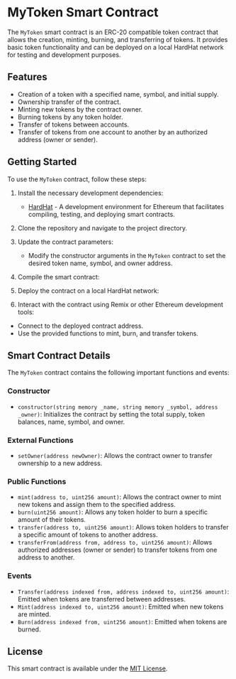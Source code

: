 # MyToken Smart Contract

The `MyToken` smart contract is an ERC-20 compatible token contract that allows the creation, minting, burning, and transferring of tokens. It provides basic token functionality and can be deployed on a local HardHat network for testing and development purposes.

## Features

- Creation of a token with a specified name, symbol, and initial supply.
- Ownership transfer of the contract.
- Minting new tokens by the contract owner.
- Burning tokens by any token holder.
- Transfer of tokens between accounts.
- Transfer of tokens from one account to another by an authorized address (owner or sender).

## Getting Started

To use the `MyToken` contract, follow these steps:

1. Install the necessary development dependencies:
   - [HardHat](https://hardhat.org) - A development environment for Ethereum that facilitates compiling, testing, and deploying smart contracts.

2. Clone the repository and navigate to the project directory.

3. Update the contract parameters:
   - Modify the constructor arguments in the `MyToken` contract to set the desired token name, symbol, and owner address.

4. Compile the smart contract:

5. Deploy the contract on a local HardHat network:

6. Interact with the contract using Remix or other Ethereum development tools:
- Connect to the deployed contract address.
- Use the provided functions to mint, burn, and transfer tokens.

## Smart Contract Details

The `MyToken` contract contains the following important functions and events:

### Constructor

- `constructor(string memory _name, string memory _symbol, address _owner)`: Initializes the contract by setting the total supply, token balances, name, symbol, and owner.

### External Functions

- `setOwner(address newOwner)`: Allows the contract owner to transfer ownership to a new address.

### Public Functions

- `mint(address to, uint256 amount)`: Allows the contract owner to mint new tokens and assign them to the specified address.
- `burn(uint256 amount)`: Allows any token holder to burn a specific amount of their tokens.
- `transfer(address to, uint256 amount)`: Allows token holders to transfer a specific amount of tokens to another address.
- `transferFrom(address from, address to, uint256 amount)`: Allows authorized addresses (owner or sender) to transfer tokens from one address to another.

### Events

- `Transfer(address indexed from, address indexed to, uint256 amount)`: Emitted when tokens are transferred between addresses.
- `Mint(address indexed to, uint256 amount)`: Emitted when new tokens are minted.
- `Burn(address indexed from, uint256 amount)`: Emitted when tokens are burned.

## License

This smart contract is available under the [MIT License](LICENSE).
